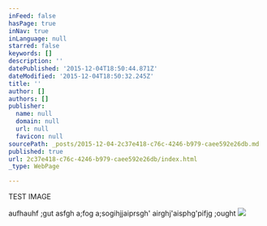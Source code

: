 ```yaml
---
inFeed: false
hasPage: true
inNav: true
inLanguage: null
starred: false
keywords: []
description: ''
datePublished: '2015-12-04T18:50:44.871Z'
dateModified: '2015-12-04T18:50:32.245Z'
title: ''
author: []
authors: []
publisher:
  name: null
  domain: null
  url: null
  favicon: null
sourcePath: _posts/2015-12-04-2c37e418-c76c-4246-b979-caee592e26db.md
published: true
url: 2c37e418-c76c-4246-b979-caee592e26db/index.html
_type: WebPage

---
```

TEST IMAGE

aufhauhf ;gut asfgh a;fog a;sogihjjaiprsgh' airghj'aisphg'pifjg ;ought
![](https://the-grid-user-content.s3-us-west-2.amazonaws.com/65c7694b-14e4-475f-b7fd-d59bb94389f0.jpg)